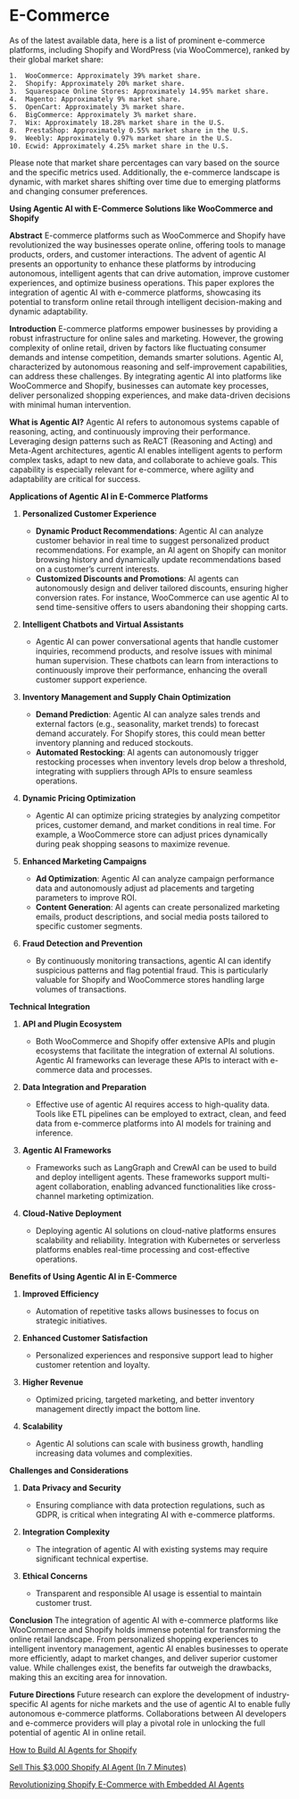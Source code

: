 # E-Commerce

As of the latest available data, here is a list of prominent e-commerce platforms, including Shopify and WordPress (via WooCommerce), ranked by their global market share:

	1.	WooCommerce: Approximately 39% market share.  ￼
	2.	Shopify: Approximately 20% market share.  ￼
	3.	Squarespace Online Stores: Approximately 14.95% market share.   ￼
	4.	Magento: Approximately 9% market share.  ￼ 
	5.	OpenCart: Approximately 3% market share.   ￼
	6.	BigCommerce: Approximately 3% market share.   ￼
	7.	Wix: Approximately 18.28% market share in the U.S.  ￼
	8.	PrestaShop: Approximately 0.55% market share in the U.S.￼
	9.	Weebly: Approximately 0.97% market share in the U.S.  ￼ 
	10.	Ecwid: Approximately 4.25% market share in the U.S.  ￼

Please note that market share percentages can vary based on the source and the specific metrics used. Additionally, the e-commerce landscape is dynamic, with market shares shifting over time due to emerging platforms and changing consumer preferences.

**Using Agentic AI with E-Commerce Solutions like WooCommerce and Shopify**

**Abstract**
E-commerce platforms such as WooCommerce and Shopify have revolutionized the way businesses operate online, offering tools to manage products, orders, and customer interactions. The advent of agentic AI presents an opportunity to enhance these platforms by introducing autonomous, intelligent agents that can drive automation, improve customer experiences, and optimize business operations. This paper explores the integration of agentic AI with e-commerce platforms, showcasing its potential to transform online retail through intelligent decision-making and dynamic adaptability.

**Introduction**
E-commerce platforms empower businesses by providing a robust infrastructure for online sales and marketing. However, the growing complexity of online retail, driven by factors like fluctuating consumer demands and intense competition, demands smarter solutions. Agentic AI, characterized by autonomous reasoning and self-improvement capabilities, can address these challenges. By integrating agentic AI into platforms like WooCommerce and Shopify, businesses can automate key processes, deliver personalized shopping experiences, and make data-driven decisions with minimal human intervention.

**What is Agentic AI?**
Agentic AI refers to autonomous systems capable of reasoning, acting, and continuously improving their performance. Leveraging design patterns such as ReACT (Reasoning and Acting) and Meta-Agent architectures, agentic AI enables intelligent agents to perform complex tasks, adapt to new data, and collaborate to achieve goals. This capability is especially relevant for e-commerce, where agility and adaptability are critical for success.

**Applications of Agentic AI in E-Commerce Platforms**
1. **Personalized Customer Experience**
   - **Dynamic Product Recommendations**: Agentic AI can analyze customer behavior in real time to suggest personalized product recommendations. For example, an AI agent on Shopify can monitor browsing history and dynamically update recommendations based on a customer’s current interests.
   - **Customized Discounts and Promotions**: AI agents can autonomously design and deliver tailored discounts, ensuring higher conversion rates. For instance, WooCommerce can use agentic AI to send time-sensitive offers to users abandoning their shopping carts.

2. **Intelligent Chatbots and Virtual Assistants**
   - Agentic AI can power conversational agents that handle customer inquiries, recommend products, and resolve issues with minimal human supervision. These chatbots can learn from interactions to continuously improve their performance, enhancing the overall customer support experience.

3. **Inventory Management and Supply Chain Optimization**
   - **Demand Prediction**: Agentic AI can analyze sales trends and external factors (e.g., seasonality, market trends) to forecast demand accurately. For Shopify stores, this could mean better inventory planning and reduced stockouts.
   - **Automated Restocking**: AI agents can autonomously trigger restocking processes when inventory levels drop below a threshold, integrating with suppliers through APIs to ensure seamless operations.

4. **Dynamic Pricing Optimization**
   - Agentic AI can optimize pricing strategies by analyzing competitor prices, customer demand, and market conditions in real time. For example, a WooCommerce store can adjust prices dynamically during peak shopping seasons to maximize revenue.

5. **Enhanced Marketing Campaigns**
   - **Ad Optimization**: Agentic AI can analyze campaign performance data and autonomously adjust ad placements and targeting parameters to improve ROI.
   - **Content Generation**: AI agents can create personalized marketing emails, product descriptions, and social media posts tailored to specific customer segments.

6. **Fraud Detection and Prevention**
   - By continuously monitoring transactions, agentic AI can identify suspicious patterns and flag potential fraud. This is particularly valuable for Shopify and WooCommerce stores handling large volumes of transactions.

**Technical Integration**
1. **API and Plugin Ecosystem**
   - Both WooCommerce and Shopify offer extensive APIs and plugin ecosystems that facilitate the integration of external AI solutions. Agentic AI frameworks can leverage these APIs to interact with e-commerce data and processes.

2. **Data Integration and Preparation**
   - Effective use of agentic AI requires access to high-quality data. Tools like ETL pipelines can be employed to extract, clean, and feed data from e-commerce platforms into AI models for training and inference.

3. **Agentic AI Frameworks**
   - Frameworks such as LangGraph and CrewAI can be used to build and deploy intelligent agents. These frameworks support multi-agent collaboration, enabling advanced functionalities like cross-channel marketing optimization.

4. **Cloud-Native Deployment**
   - Deploying agentic AI solutions on cloud-native platforms ensures scalability and reliability. Integration with Kubernetes or serverless platforms enables real-time processing and cost-effective operations.

**Benefits of Using Agentic AI in E-Commerce**
1. **Improved Efficiency**
   - Automation of repetitive tasks allows businesses to focus on strategic initiatives.

2. **Enhanced Customer Satisfaction**
   - Personalized experiences and responsive support lead to higher customer retention and loyalty.

3. **Higher Revenue**
   - Optimized pricing, targeted marketing, and better inventory management directly impact the bottom line.

4. **Scalability**
   - Agentic AI solutions can scale with business growth, handling increasing data volumes and complexities.

**Challenges and Considerations**
1. **Data Privacy and Security**
   - Ensuring compliance with data protection regulations, such as GDPR, is critical when integrating AI with e-commerce platforms.

2. **Integration Complexity**
   - The integration of agentic AI with existing systems may require significant technical expertise.

3. **Ethical Concerns**
   - Transparent and responsible AI usage is essential to maintain customer trust.

**Conclusion**
The integration of agentic AI with e-commerce platforms like WooCommerce and Shopify holds immense potential for transforming the online retail landscape. From personalized shopping experiences to intelligent inventory management, agentic AI enables businesses to operate more efficiently, adapt to market changes, and deliver superior customer value. While challenges exist, the benefits far outweigh the drawbacks, making this an exciting area for innovation.

**Future Directions**
Future research can explore the development of industry-specific AI agents for niche markets and the use of agentic AI to enable fully autonomous e-commerce platforms. Collaborations between AI developers and e-commerce providers will play a pivotal role in unlocking the full potential of agentic AI in online retail.

[How to Build AI Agents for Shopify](https://www.youtube.com/watch?v=vQCNCYwaVcE)

[Sell This $3,000 Shopify AI Agent (In 7 Minutes)](https://www.youtube.com/watch?v=jI8J6bzGwCg)

[Revolutionizing Shopify E-Commerce with Embedded AI Agents](https://www.youtube.com/watch?v=o-D4X1QCUv4)


